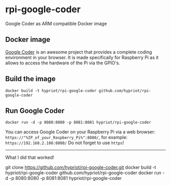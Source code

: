 # rpi-google-coder

Google Coder as ARM compatible Docker image

## Docker image

[Google Coder](http://googlecreativelab.github.io/coder/) is an awesome project that provides a complete coding environment in your browser.
It is made specifically for Raspberry Pi as it allows to access the hardware of the Pi via the GPIO's.

## Build the image
```
docker build -t hypriot/rpi-google-coder github.com/hypriot/rpi-google-coder
```

## Run Google Coder
```
docker run -d -p 8080:8080 -p 8081:8081 hypriot/rpi-google-coder
```

You can access Google Coder on your Raspberry Pi via a web browser: ```https://"%IP_of_your_Raspberry_Pi%":8080/```,
for example: ```https://192.168.2.108:8080/```
Do not forget to use ```https```!

-------------------------------------------------------------------------------------------------------------------

What I did that worked!

git clone https://github.com/hypriot/rpi-google-coder.git
docker build -t hypriot/rpi-google-coder github.com/hypriot/rpi-google-coder
docker run -d -p 8080:8080 -p 8081:8081 hypriot/rpi-google-coder
